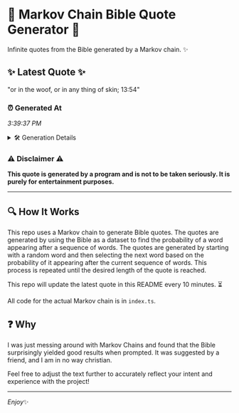 # 📖 Markov Chain Bible Quote Generator 📖

Infinite quotes from the Bible generated by a Markov chain. ✨

## ✨ Latest Quote ✨
"or in the woof, or in any thing of skin; 13:54"

### ⏰ Generated At
*3:39:37 PM*

<details>
    <summary>🛠️ Generation Details</summary>
    <p>
        <strong>🌱 Seed:</strong> or<br>
        <strong>🔄 Iterations:</strong> 10<br>
        <strong>📜 Context History:</strong><br>[ or ]: in<br>[ or, in ]: the<br>[ or, in, the ]: woof,<br>[ or, in, the, woof, ]: or<br>[ or, in, the, woof,, or ]: in<br>[ or, in, the, woof,, or, in ]: any<br>[ in, the, woof,, or, in, any ]: thing<br>[ the, woof,, or, in, any, thing ]: of<br>[ woof,, or, in, any, thing, of ]: skin;<br>[ or, in, any, thing, of, skin; ]: 13:54<br>
    </p>
</details>

### ⚠️ Disclaimer ⚠️
**This quote is generated by a program and is not to be taken seriously. It is purely for entertainment purposes.**

---

## 🔍 How It Works

This repo uses a Markov chain to generate Bible quotes. The quotes are generated by using the Bible as a dataset to find the probability of a word appearing after a sequence of words. The quotes are generated by starting with a random word and then selecting the next word based on the probability of it appearing after the current sequence of words. This process is repeated until the desired length of the quote is reached.

This repo will update the latest quote in this README every 10 minutes. ⏳

All code for the actual Markov chain is in `index.ts`.

## ❓ Why

I was just messing around with Markov Chains and found that the Bible surprisingly yielded good results when prompted. 
It was suggested by a friend, and I am in no way christian.

Feel free to adjust the text further to accurately reflect your intent and experience with the project!

---

*Enjoy*✨
